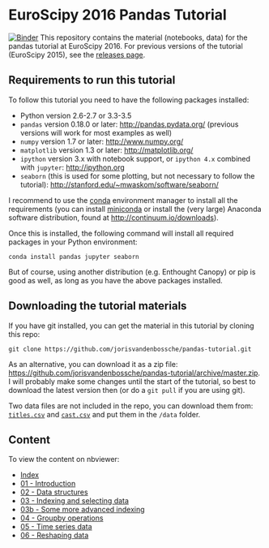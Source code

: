 # EuroScipy 2016 Pandas Tutorial
[![Binder](https://mybinder.org/badge.svg)](https://mybinder.org/v2/gh/idlegene/pandas-tutorial/master)
This repository contains the material (notebooks, data) for the pandas tutorial at EuroScipy 2016. For previous versions of the tutorial (EuroScipy 2015), see the [releases page](https://github.com/jorisvandenbossche/pandas-tutorial/releases).

## Requirements to run this tutorial

To follow this tutorial you need to have the following packages installed:

- Python version 2.6-2.7 or 3.3-3.5
- `pandas` version 0.18.0 or later: http://pandas.pydata.org/ (previous versions will work for most examples as well)
- `numpy` version 1.7 or later: http://www.numpy.org/
- `matplotlib` version 1.3 or later: http://matplotlib.org/
- `ipython` version 3.x with notebook support, or `ipython 4.x` combined with `jupyter`: http://ipython.org
- `seaborn` (this is used for some plotting, but not necessary to follow the tutorial): http://stanford.edu/~mwaskom/software/seaborn/

I recommend to use the [conda](http://conda.pydata.org/docs/intro.html) environment manager to install all the requirements 
(you can install [miniconda](http://conda.pydata.org/miniconda.html) or install the (very large) Anaconda software
distribution, found at http://continuum.io/downloads).

Once this is installed, the following command will install all required packages in your Python environment:
```
conda install pandas jupyter seaborn
```

But of course, using another distribution (e.g. Enthought Canopy) or pip is good as well, as long
as you have the above packages installed.


## Downloading the tutorial materials

If you have git installed, you can get the material in this tutorial by cloning this repo:

    git clone https://github.com/jorisvandenbossche/pandas-tutorial.git

As an alternative, you can download it as a zip file:
https://github.com/jorisvandenbossche/pandas-tutorial/archive/master.zip.
I will probably make some changes until the start of the tutorial, so best to download
the latest version then (or do a `git pull` if you are using git).

Two data files are not included in the repo, you can download them from: [`titles.csv`](https://drive.google.com/open?id=0B3G70MlBnCgKajNMa1pfSzN6Q3M) and [`cast.csv`](https://drive.google.com/open?id=0B3G70MlBnCgKal9UYTJSR2ZhSW8) and put them in the `/data` folder.

## Content

To view the content on nbviewer:

- [Index](http://nbviewer.ipython.org/github/jorisvandenbossche/pandas-tutorial/blob/master/Index.ipynb)
- [01 - Introduction](http://nbviewer.ipython.org/github/jorisvandenbossche/pandas-tutorial/blob/master/01%20-%20Introduction.ipynb)
- [02 - Data structures](http://nbviewer.ipython.org/github/jorisvandenbossche/pandas-tutorial/blob/master/02%20-%20Data%20structures.ipynb)
- [03 - Indexing and selecting data](http://nbviewer.ipython.org/github/jorisvandenbossche/pandas-tutorial/blob/master/03%20-%20Indexing%20and%20selecting%20data.ipynb)
- [03b - Some more advanced indexing](http://nbviewer.ipython.org/github/jorisvandenbossche/pandas-tutorial/blob/master/03b%20-%20Some%20more%20advanced%20indexing.ipynb)
- [04 - Groupby operations](http://nbviewer.ipython.org/github/jorisvandenbossche/pandas-tutorial/blob/master/04%20-%20Groupby%20operations.ipynb)
- [05 - Time series data](http://nbviewer.ipython.org/github/jorisvandenbossche/pandas-tutorial/blob/master/05%20-%20Time%20series%20data.ipynb)
- [06 - Reshaping data](http://nbviewer.ipython.org/github/jorisvandenbossche/pandas-tutorial/blob/master/06%20-%20Reshaping%20data.ipynb)


